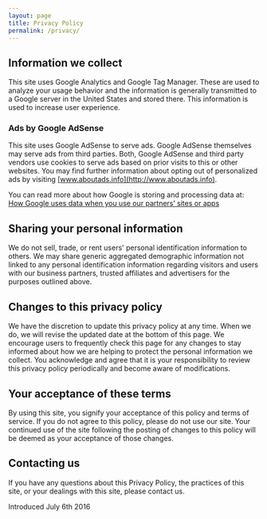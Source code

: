 ```yaml
---
layout: page
title: Privacy Policy
permalink: /privacy/
---
```


## Information we collect

This site uses Google Analytics and Google Tag Manager. These are used to analyze your usage behavior and the information is generally transmitted to a Google server in the United States and stored there. This information is used to increase user experience.

### Ads by Google AdSense

This site uses Google AdSense to serve ads. Google AdSense themselves may serve ads from third parties. Both, Google AdSense and third party vendors use cookies to serve ads based on prior visits to this or other websites. You may find further information about opting out of personalized ads by visiting [www.aboutads.info](http://www.aboutads.info).

You can read more about how Google is storing and processing data at: [How Google uses data when you use our partners’ sites or apps](http://www.google.com/policies/privacy/partners/)

## Sharing your personal information

We do not sell, trade, or rent users' personal identification information to others. We may share generic aggregated demographic information not linked to any personal identification information regarding visitors and users with our business partners, trusted affiliates and advertisers for the purposes outlined above.

## Changes to this privacy policy

We have the discretion to update this privacy policy at any time. When we do, we will revise the updated date at the bottom of this page. We encourage users to frequently check this page for any changes to stay informed about how we are helping to protect the personal information we collect. You acknowledge and agree that it is your responsibility to review this privacy policy periodically and become aware of modifications.

## Your acceptance of these terms

By using this site, you signify your acceptance of this policy and terms of service. If you do not agree to this policy, please do not use our site. Your continued use of the site following the posting of changes to this policy will be deemed as your acceptance of those changes.

## Contacting us

If you have any questions about this Privacy Policy, the practices of this site, or your dealings with this site, please contact us.

Introduced July 6th 2016